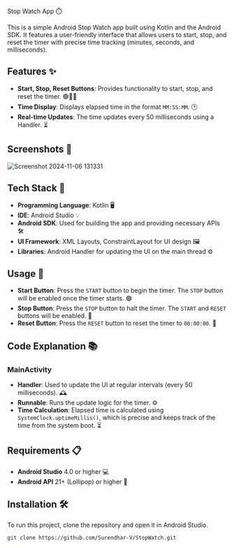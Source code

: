Stop Watch App ⏱️

This is a simple Android Stop Watch app built using Kotlin and the Android SDK. It features a user-friendly interface that allows users to start, stop, and reset the timer with precise time tracking (minutes, seconds, and milliseconds).

## Features ✨

- **Start, Stop, Reset Buttons**: Provides functionality to start, stop, and reset the timer. 🟢🛑🔄
- **Time Display**: Displays elapsed time in the format `MM:SS:MM`. 🕑
- **Real-time Updates**: The time updates every 50 milliseconds using a Handler. ⏳

## Screenshots 📸

![Screenshot 2024-11-06 131331](https://github.com/user-attachments/assets/142379d3-215d-426e-888a-50d40b32e6fb)

## Tech Stack 🧰

- **Programming Language**: Kotlin 🖥️
- **IDE**: Android Studio 💡
- **Android SDK**: Used for building the app and providing necessary APIs 🛠️
- **UI Framework**: XML Layouts, ConstraintLayout for UI design 🖼️
- **Libraries**: Android Handler for updating the UI on the main thread ⚙️

## Usage 🚀

- **Start Button**: Press the `START` button to begin the timer. The `STOP` button will be enabled once the timer starts. 🟢
- **Stop Button**: Press the `STOP` button to halt the timer. The `START` and `RESET` buttons will be enabled. 🛑
- **Reset Button**: Press the `RESET` button to reset the timer to `00:00:00`. 🔄

## Code Explanation 📚

### MainActivity

- **Handler**: Used to update the UI at regular intervals (every 50 milliseconds). 🕰️
- **Runnable**: Runs the update logic for the timer. ⚙️
- **Time Calculation**: Elapsed time is calculated using `SystemClock.uptimeMillis()`, which is precise and keeps track of the time from the system boot. ⏳

## Requirements 📋

- **Android Studio** 4.0 or higher 💻
- **Android API** 21+ (Lollipop) or higher 📱

## Installation 🛠️

To run this project, clone the repository and open it in Android Studio.

```bash
git clone https://github.com/Surendhar-V/StopWatch.git
